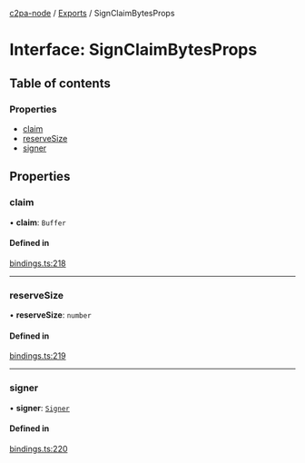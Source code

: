 [c2pa-node](../README.md) / [Exports](../modules.md) / SignClaimBytesProps

# Interface: SignClaimBytesProps

## Table of contents

### Properties

- [claim](SignClaimBytesProps.md#claim)
- [reserveSize](SignClaimBytesProps.md#reservesize)
- [signer](SignClaimBytesProps.md#signer)

## Properties

### claim

• **claim**: `Buffer`

#### Defined in

[bindings.ts:218](https://github.com/contentauth/c2pa-node/blob/8ab0fc7/js-src/bindings.ts#L218)

___

### reserveSize

• **reserveSize**: `number`

#### Defined in

[bindings.ts:219](https://github.com/contentauth/c2pa-node/blob/8ab0fc7/js-src/bindings.ts#L219)

___

### signer

• **signer**: [`Signer`](../modules.md#signer)

#### Defined in

[bindings.ts:220](https://github.com/contentauth/c2pa-node/blob/8ab0fc7/js-src/bindings.ts#L220)
